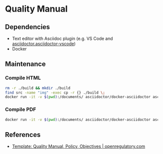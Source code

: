 # Quality Manual

## Dependencies

- Text editor with Asciidoc plugin (e.g. VS Code and [asciidoctor.asciidoctor-vscode](https://marketplace.visualstudio.com/items?itemName=asciidoctor.asciidoctor-vscode))
- Docker

## Maintenance

### Compile HTML

```sh
rm -r ./build && mkdir ./build
find src -name "img" -exec cp -r {} ./build \;
docker run -it -v $(pwd):/documents/ asciidoctor/docker-asciidoctor asciidoctor ./src/index.adoc --out-file ./build/quality-manual.html
```

### Compile PDF

```sh
docker run -it -v $(pwd):/documents/ asciidoctor/docker-asciidoctor asciidoctor-pdf ./src/index.adoc --out-file ./build/quality-manual.pdf
```

## References

- [Template: Quality Manual, Policy, Objectives | openregulatory.com](https://openregulatory.com/or_template/quality-manual-policy-objectives/) 

